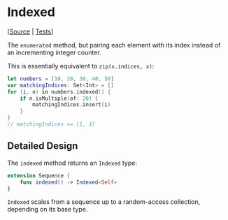 # Indexed

[[Source](https://github.com/apple/swift-algorithms/blob/main/Sources/Algorithms/Indexed.swift) | 
 [Tests](https://github.com/apple/swift-algorithms/blob/main/Tests/AlgorithmsTests/IndexedTests.swift)]

The `enumerated` method, but pairing each element with its index instead of an
incrementing integer counter.

This is essentially equivalent to `zip(x.indices, x)`:

```swift
let numbers = [10, 20, 30, 40, 50]
var matchingIndices: Set<Int> = []
for (i, n) in numbers.indexed() {
    if n.isMultiple(of: 20) { 
        matchingIndices.insert(i) 
    }
}
// matchingIndices == [1, 3]
```

## Detailed Design

The `indexed` method returns an `Indexed` type:

```swift
extension Sequence {
    func indexed() -> Indexed<Self>
}
```

`Indexed` scales from a sequence up to a random-access collection, depending on 
its base type.

